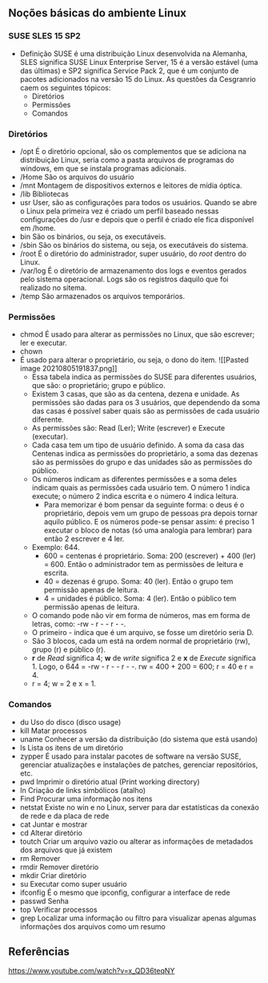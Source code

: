## Noções básicas do ambiente Linux
### SUSE SLES 15 SP2
- Definição
SUSE é uma distribuição Linux desenvolvida na Alemanha, SLES significa SUSE Linux Enterprise Server, 15 é a versão estável (uma das últimas) e SP2 significa Service Pack 2, que é um conjunto de pacotes adicionados na versão 15 do Linux. As questões da Cesgranrio caem os seguintes tópicos:
	- Diretórios
	- Permissões
	- Comandos
### Diretórios
- /opt
É o diretório opcional, são os complementos que se adiciona na distribuição Linux, seria como a pasta arquivos de programas do windows, em que se instala programas adicionais.
- /Home
São os arquivos do usuário
- /mnt
Montagem de dispositivos externos e leitores de mídia óptica.
- /lib
Bibliotecas
- usr
User, são as configurações para todos os usuários. Quando se abre o Linux pela primeira vez é criado um perfil baseado nessas configurações do /usr e depois que o perfil é criado ele fica disponível em /home.
- bin
São os binários, ou seja, os executáveis.
- /sbin
São os binários do sistema, ou seja, os executáveis do sistema.
- /root
É o diretório do administrador, super usuário, do *root* dentro do Linux.
- /var/log
É o diretório de armazenamento dos logs e eventos gerados pelo sistema operacional. Logs são os registros daquilo que foi realizado no sitema.
- /temp
São armazenados os arquivos temporários.
### Permissões
- chmod
É usado para alterar as permissões no Linux, que são escrever; ler e executar.
- chown
- É usado para alterar o proprietário, ou seja, o dono do item.
![[Pasted image 20210805191837.png]]
	- Essa tabela indica as permissões do SUSE para diferentes usuários, que são: o proprietário; grupo e público. 
	- Existem 3 casas, que são as da centena, dezena e unidade. As permissões são dadas para os 3 usuários, que dependendo da soma das casas é possível saber quais são as permissões de cada usuário diferente.
	- As permissões são: Read (Ler); Write (escrever) e Execute (executar).
	- Cada casa tem um tipo de usuário definido. A soma da casa das Centenas indica as permissões do proprietário, a soma das dezenas são as permissões do grupo e das unidades são as permissões do público.
	- Os números indicam as diferentes permissões e a soma deles indicam quais as permissões cada usuário tem. O número 1 indica execute; o número 2 indica escrita e o número 4 indica leitura.
		- Para memorizar é bom pensar da seguinte forma: o deus é o proprietário, depois vem um grupo de pessoas pra depois tornar aquilo público. E os números pode-se pensar assim: é preciso 1 executar o bloco de notas (só uma analogia para lembrar) para então 2 escrever e 4 ler.
	- Exemplo: 644.
		- 600 = centenas é proprietário. Soma: 200 (escrever) + 400 (ler) = 600. Então o administrador tem as permissões de leitura e escrita.
		- 40 = dezenas é grupo. Soma: 40 (ler). Então o grupo tem permissão apenas de leitura.
		- 4 = unidades é público. Soma: 4 (ler). Então o público tem permissão apenas de leitura.
	- O comando pode não vir em forma de números, mas em forma de letras, como: 
	-rw - r - - r - -.
	- O primeiro - indica que é um arquivo, se fosse um diretório seria D.
	- São 3 blocos, cada um está na ordem normal de proprietário (rw), grupo (r) e público (r).
	- **r** de *Read* significa 4; **w** de *write* significa 2 e **x** de *Execute* significa 1. Logo, o 644 = -rw - r - - r - -. rw = 400 + 200 = 600; r = 40 e r = 4.
	- r = 4; w = 2 e x = 1.
### Comandos
- du
Uso do disco (disco usage)
- kill
Matar processos
- uname
Conhecer a versão da distribuição (do sistema que está usando)
- ls
Lista os itens de um diretório
- zypper
É usado para instalar pacotes de software na versão SUSE, gerenciar atualizações e instalações de patches, gerenciar repositórios, etc.
- pwd
Imprimir o diretório atual (Print working directory)
- ln
Criação de links simbólicos (atalho)
- Find
Procurar uma informação nos itens
- netstat
Existe no win e no Linux, server para dar estatísticas da conexão de rede e da placa de rede
- cat
Juntar e mostrar
- cd
Alterar diretório
- toutch
Criar um arquivo vazio ou alterar as informações de metadados dos arquivos que já existem
- rm
Remover
- rmdir
Remover diretório
- mkdir
Criar diretório
- su
Executar como super usuário
- ifconfig
É o mesmo que ipconfig, configurar a interface de rede
- passwd
Senha
- top
Verificar processos
- grep
Localizar uma informação ou filtro para visualizar apenas algumas informações dos arquivos como um resumo

## Referências
https://www.youtube.com/watch?v=x_QD36teqNY